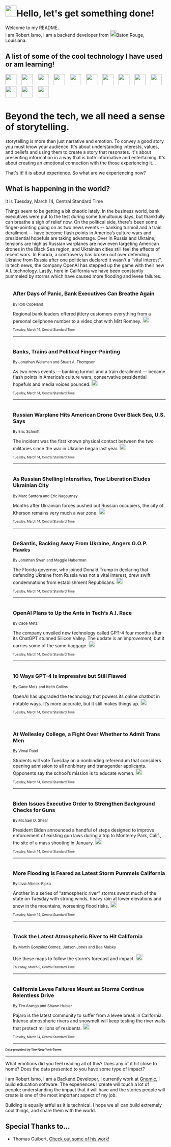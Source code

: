 <h1><img src="https://emojis.slackmojis.com/emojis/images/1643514375/3493/hot-coffee.gif?1643514375" width="35"/>Hello, let's get something done!</h1>

<p>Welcome to my README.<br/>
I am Robert Ismo, I am a backend developer from <img src="https://emojis.slackmojis.com/emojis/images/1638395689/50435/moulin_rouge.png?1638395689" width="20"/>Baton Rouge, Louisiana.</p>
<h2>A list of some of the cool technology I have used or am learning!</h2>
<p>
<img src="https://emojis.slackmojis.com/emojis/images/1643516091/21142/meow_bongotap.gif?1643516091" width="35" alt="">
<img src="https://img.shields.io/badge/Favorite%20Frontend%20Framework-SvelteKit-f83903" alt="">
<img src="https://img.shields.io/badge/Second%20Favorite-Vue-40b581" alt="">
<img src="https://img.shields.io/badge/Most%20Used%20Runtime-Nodejs-78b061" alt="">
<img src="https://emojis.slackmojis.com/emojis/images/1643517416/34482/fire.gif?1643517416" width="35" alt="">
<img src="https://img.shields.io/badge/Javascript%20But%20Better-Typescript-0078ca" alt="">
<img src="https://img.shields.io/badge/Favorite%20Language-Elixir-3e244d" alt="">
<img src="https://img.shields.io/badge/Containerize%20Everything-Docker-6ac9ef" alt="">
<img src="https://emojis.slackmojis.com/emojis/images/1643514596/5999/meow_party.gif?1643514596" width="35" alt="">
<img src="https://img.shields.io/badge/API%20Love%20Language-Graphql-de32a5" alt="">
<img src="https://img.shields.io/badge/Our%20Favorite%20Version%20Controller-Git-e94f33" alt="">
<img src="https://img.shields.io/badge/Favorite%20Database-Redis-d42d1d" alt="">
<img src="https://emojis.slackmojis.com/emojis/images/1643514559/5584/deployparrot.gif?1643514559" width="35" alt="">
<img src="https://img.shields.io/badge/Container%20Interstate-RabbitMQ-f66200" alt="">
<img src="https://img.shields.io/badge/Gotta%20Learn-Kubernetes-316adf" alt="">
<img src="https://img.shields.io/badge/Really%20Mature%20Now-WASM-654fef" alt="">
<img src="https://emojis.slackmojis.com/emojis/images/1666642497/61942/dance_vibe.gif?1666642497" width="35" alt="">
<img src="https://img.shields.io/badge/For%20My%20M1-ARM64-657d96" alt="">
<img src="https://img.shields.io/badge/Loving%20This%20So%20Much-TailwindCSS-17bcb5" alt="">
<img src="https://img.shields.io/badge/Cool%20Build%20Tool-Vite-f9cb24" alt="">
<img src="https://emojis.slackmojis.com/emojis/images/1669231376/62819/working-on-it.gif?1669231376" width="35" alt="">
<img src="https://img.shields.io/badge/Fun%20and%20Easy%20Database-MongoDB-5f8c49" alt="">
<img src="https://img.shields.io/badge/JS%20Life%20Support-NPM-c73737" alt="">
<img src="https://img.shields.io/badge/I%20Liked%20It-DynamoDB-0073b9" alt="">
<img src="https://emojis.slackmojis.com/emojis/images/1643514045/46/question.gif?1643514045" width="35" alt="">
<img src="https://img.shields.io/badge/cool-React-60d6f9" alt="">
<img src="https://img.shields.io/badge/Future%20Big%20Project-Lambda-f37e00" alt="">
<img src="https://img.shields.io/badge/NPM%20But%20Better-PNPM-f1aa07" alt="">
<img src="https://emojis.slackmojis.com/emojis/images/1643514943/9662/fbwow.gif?1643514943" width="35" alt="">
<img src="https://img.shields.io/badge/First%20Language-C-662079" alt="">
<img src="https://img.shields.io/badge/Where%20I%20Deploy%20Frontend-Vercel-000000" alt="">
<img src="https://img.shields.io/badge/Who%20Does%20not%20Want%20an%20App-Swift-f9492a" alt="">
<img src="https://emojis.slackmojis.com/emojis/images/1643514058/151/javascript.png?1643514058" width="35" alt="">
<img src="https://img.shields.io/badge/cool-Python-fbd542" alt="">
<img src="https://img.shields.io/badge/Favorite%20Something-Stripe-656cdc" alt="">
<img src="https://img.shields.io/badge/Of%20Course-HTML5-ed6327" alt="">
<img src="https://emojis.slackmojis.com/emojis/images/1660415405/60731/bomb.gif?1660415405" width="35" alt="">
<img src="https://img.shields.io/badge/hate-CSS-2964ec" alt="">
<img src="https://img.shields.io/badge/Learning-CircleCI-141215" alt="">
<img src="https://img.shields.io/badge/Learning-Rust-fbbb3b" alt="">
<img src="https://emojis.slackmojis.com/emojis/images/1660415397/60712/writing-hand.gif?1660415397" width="35" alt="">
<img src="https://img.shields.io/badge/Dev%20Browser%20of%20Choice-Firefox-cc4e26" alt="">
<img src="https://img.shields.io/badge/Recoverying%20From%20Windows-UNIX-1781e3" alt="">
<img src="https://img.shields.io/badge/LOVE-LogSeq-90c1c2" alt="">
<img src="https://emojis.slackmojis.com/emojis/images/1643514066/223/kirby.gif?1643514066" width="35" alt="">
<img src="https://img.shields.io/badge/Daily%20Driver-MacOS-e6e6e8" alt="">
<img src="https://img.shields.io/badge/Git%20Server-Github-000000" alt="">
<img src="https://img.shields.io/badge/enjoyable-EC2-f17428" alt="">
<img src="https://emojis.slackmojis.com/emojis/images/1643514239/2069/excited.gif?1643514239" width="35" alt="">
</p>
<h1>Beyond the tech, we all need a sense of storytelling.</h1>
<p>storytelling is more than just narrative and emotion. To convey a good story you must know your audience. It's about understanding interests, values, and beliefs and using them to create a story that resonates. It's about presenting information in a way that is both informative and entertaining. It's about creating an emotional connection with the those experiencing it...</p>
<p>That's it! it is about experience. So what are we experiencing now?</p>
<h2>What is happening in the world?</h2>
<p>It is Tuesday, March 14, Central Standard Time</p>
<p>
Things seem to be getting a bit chaotic lately. In the business world, bank executives were put to the test during some tumultuous days, but thankfully can breathe a sigh of relief now. On the political side, there&#39;s been some finger-pointing going on as two news events -- banking turmoil and a train derailment -- have become flash points in America’s culture wars and presidential hopefuls are taking advantage. Over in Russia and Ukraine, tensions are high as Russian warplanes are now even targeting American drones in the Black Sea region, and Ukrainian cities still feel the effects of recent wars. In Florida, a controversy has broken out over defending Ukraine from Russia after one politician declared it wasn&#39;t a “vital interest&quot;. In tech news, the company OpenAI has stepped up the game with their new A.I. technology. Lastly, here in California we have been constantly pummeled by storms which have caused more flooding and levee failures.</p>
<ol>
<img src="https://img.shields.io/badge/-business-blue" alt="">
<h3>After Days of Panic, Bank Executives Can Breathe Again</h3>
<sub>By Rob Copeland</sub>
<p>Regional bank leaders offered jittery customers everything from a personal cellphone number to a video chat with Mitt Romney.  <a href="https://nyti.ms/3FoHoo5"><img src="https://developer.nytimes.com/files/poweredby_nytimes_30b.png?v=1583354208352" height="20"></a></p>
<sub><sub>Tuesday, March 14, Central Standard Time</sub></sub>
<hr/>
<img src="https://img.shields.io/badge/-us-blue" alt="">
<h3>Banks, Trains and Political Finger-Pointing</h3>
<sub>By Jonathan Weisman and Stuart A. Thompson</sub>
<p>As two news events — banking turmoil and a train derailment — became flash points in America’s culture wars, conservative presidential hopefuls and media voices pounced.  <a href="https://nyti.ms/3lbPARD"><img src="https://developer.nytimes.com/files/poweredby_nytimes_30b.png?v=1583354208352" height="20"></a></p>
<sub><sub>Tuesday, March 14, Central Standard Time</sub></sub>
<hr/>
<img src="https://img.shields.io/badge/-us-blue" alt="">
<h3>Russian Warplane Hits American Drone Over Black Sea, U.S. Says</h3>
<sub>By Eric Schmitt</sub>
<p>The incident was the first known physical contact between the two militaries since the war in Ukraine began last year.  <a href="https://nyti.ms/42fi51e"><img src="https://developer.nytimes.com/files/poweredby_nytimes_30b.png?v=1583354208352" height="20"></a></p>
<sub><sub>Tuesday, March 14, Central Standard Time</sub></sub>
<hr/>
<img src="https://img.shields.io/badge/-world-blue" alt="">
<h3>As Russian Shelling Intensifies, True Liberation Eludes Ukrainian City</h3>
<sub>By Marc Santora and Eric Nagourney</sub>
<p>Months after Ukrainian forces pushed out Russian occupiers, the city of Kherson remains very much a war zone.  <a href="https://nyti.ms/3YHOxqg"><img src="https://developer.nytimes.com/files/poweredby_nytimes_30b.png?v=1583354208352" height="20"></a></p>
<sub><sub>Tuesday, March 14, Central Standard Time</sub></sub>
<hr/>
<img src="https://img.shields.io/badge/-us-blue" alt="">
<h3>DeSantis, Backing Away From Ukraine, Angers G.O.P. Hawks</h3>
<sub>By Jonathan Swan and Maggie Haberman</sub>
<p>The Florida governor, who joined Donald Trump in declaring that defending Ukraine from Russia was not a vital interest, drew swift condemnations from establishment Republicans.  <a href="https://nyti.ms/3lezVRr"><img src="https://developer.nytimes.com/files/poweredby_nytimes_30b.png?v=1583354208352" height="20"></a></p>
<sub><sub>Tuesday, March 14, Central Standard Time</sub></sub>
<hr/>
<img src="https://img.shields.io/badge/-technology-blue" alt="">
<h3>OpenAI Plans to Up the Ante in Tech’s A.I. Race</h3>
<sub>By Cade Metz</sub>
<p>The company unveiled new technology called GPT-4 four months after its ChatGPT stunned Silicon Valley. The update is an improvement, but it carries some of the same baggage.  <a href="https://nyti.ms/3yBjUbc"><img src="https://developer.nytimes.com/files/poweredby_nytimes_30b.png?v=1583354208352" height="20"></a></p>
<sub><sub>Tuesday, March 14, Central Standard Time</sub></sub>
<hr/>
<img src="https://img.shields.io/badge/-technology-blue" alt="">
<h3>10 Ways GPT-4 Is Impressive but Still Flawed</h3>
<sub>By Cade Metz and Keith Collins</sub>
<p>OpenAI has upgraded the technology that powers its online chatbot in notable ways. It’s more accurate, but it still makes things up.  <a href="https://nyti.ms/3YOKmsy"><img src="https://developer.nytimes.com/files/poweredby_nytimes_30b.png?v=1583354208352" height="20"></a></p>
<sub><sub>Tuesday, March 14, Central Standard Time</sub></sub>
<hr/>
<img src="https://img.shields.io/badge/-us-blue" alt="">
<h3>At Wellesley College, a Fight Over Whether to Admit Trans Men</h3>
<sub>By Vimal Patel</sub>
<p>Students will vote Tuesday on a nonbinding referendum that considers opening admission to all nonbinary and transgender applicants. Opponents say the school’s mission is to educate women.  <a href="https://nyti.ms/3ZNwPmo"><img src="https://developer.nytimes.com/files/poweredby_nytimes_30b.png?v=1583354208352" height="20"></a></p>
<sub><sub>Tuesday, March 14, Central Standard Time</sub></sub>
<hr/>
<img src="https://img.shields.io/badge/-us-blue" alt="">
<h3>Biden Issues Executive Order to Strengthen Background Checks for Guns</h3>
<sub>By Michael D. Shear</sub>
<p>President Biden announced a handful of steps designed to improve enforcement of existing gun laws during a trip to Monterey Park, Calif., the site of a mass shooting in January.  <a href="https://nyti.ms/3JGFvFQ"><img src="https://developer.nytimes.com/files/poweredby_nytimes_30b.png?v=1583354208352" height="20"></a></p>
<sub><sub>Tuesday, March 14, Central Standard Time</sub></sub>
<hr/>
<img src="https://img.shields.io/badge/-us-blue" alt="">
<h3>More Flooding Is Feared as Latest Storm Pummels California</h3>
<sub>By Livia Albeck-Ripka</sub>
<p>Another in a series of “atmospheric river” storms swept much of the state on Tuesday with strong winds, heavy rain at lower elevations and snow in the mountains, worsening flood risks.  <a href="https://nyti.ms/3lg0pSG"><img src="https://developer.nytimes.com/files/poweredby_nytimes_30b.png?v=1583354208352" height="20"></a></p>
<sub><sub>Tuesday, March 14, Central Standard Time</sub></sub>
<hr/>
<img src="https://img.shields.io/badge/-us-blue" alt="">
<h3>Track the Latest Atmospheric River to Hit California</h3>
<sub>By Martín González Gómez, Judson Jones and Bea Malsky</sub>
<p>Use these maps to follow the storm’s forecast and impact.  <a href="https://nyti.ms/3YwzsHP"><img src="https://developer.nytimes.com/files/poweredby_nytimes_30b.png?v=1583354208352" height="20"></a></p>
<sub><sub>Thursday, March 9, Central Standard Time</sub></sub>
<hr/>
<img src="https://img.shields.io/badge/-us-blue" alt="">
<h3>California Levee Failures Mount as Storms Continue Relentless Drive</h3>
<sub>By Tim Arango and Shawn Hubler</sub>
<p>Pajaro is the latest community to suffer from a levee break in California. Intense atmospheric rivers and snowmelt will keep testing the river walls that protect millions of residents.  <a href="https://nyti.ms/3yHmwEJ"><img src="https://developer.nytimes.com/files/poweredby_nytimes_30b.png?v=1583354208352" height="20"></a></p>
<sub><sub>Tuesday, March 14, Central Standard Time</sub></sub>
<hr/>
</ol>
<a href="https://developer.nytimes.com"><sub><sub>Data provided by The New York Times</sub></sub></a>
<hr/>
<p>What emotions did you feel reading all of this? Does any of it hit close to home? Does the data presented to you have some type of impact?</p>
<p>I am Robert Ismo, I am a Backend Developer, I currently work at <a href="https://gnomic.education/">Gnomic</a>, I build education software. The experiences I create will touch a lot of people; understanding the impact that it will have and the stories people will create is one of the most important aspect of my job.</p>
<p>Building is equally artful as it is technical. I hope we all can build extremely cool things, and share them with the world.</p>
<h2>Special Thanks to...</h2>
<ul>
<li>Thomas Guibert, <a href="https://github.com/thmsgbrt/thmsgbrt">Check out some of his work!</a></li>
</ul>